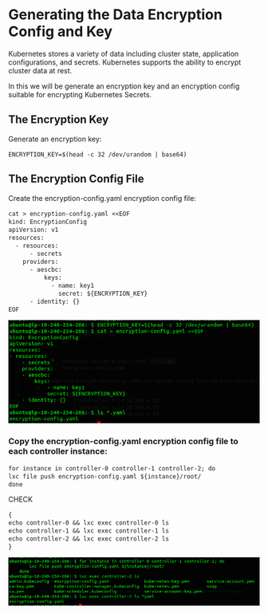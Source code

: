 # Generating the Data Encryption Config and Key

Kubernetes stores a variety of data including cluster state, application configurations, and secrets. Kubernetes supports the ability to encrypt cluster data at rest.

In this we will be generate an encryption key and an encryption config suitable for encrypting Kubernetes Secrets.

## The Encryption Key

Generate an encryption key:

```
ENCRYPTION_KEY=$(head -c 32 /dev/urandom | base64)
```

## The Encryption Config File

Create the encryption-config.yaml encryption config file:

```
cat > encryption-config.yaml <<EOF
kind: EncryptionConfig
apiVersion: v1
resources:
  - resources:
      - secrets
    providers:
      - aescbc:
          keys:
            - name: key1
              secret: ${ENCRYPTION_KEY}
      - identity: {}
EOF
```

![alt text](img-ref/image-17.png)

### Copy the encryption-config.yaml encryption config file to each controller instance:

```
for instance in controller-0 controller-1 controller-2; do
lxc file push encryption-config.yaml ${instance}/root/
done
```

CHECK

```
{
echo controller-0 && lxc exec controller-0 ls
echo controller-1 && lxc exec controller-1 ls
echo controller-2 && lxc exec controller-2 ls
}
```

![alt text](img-ref/image-18.png)
